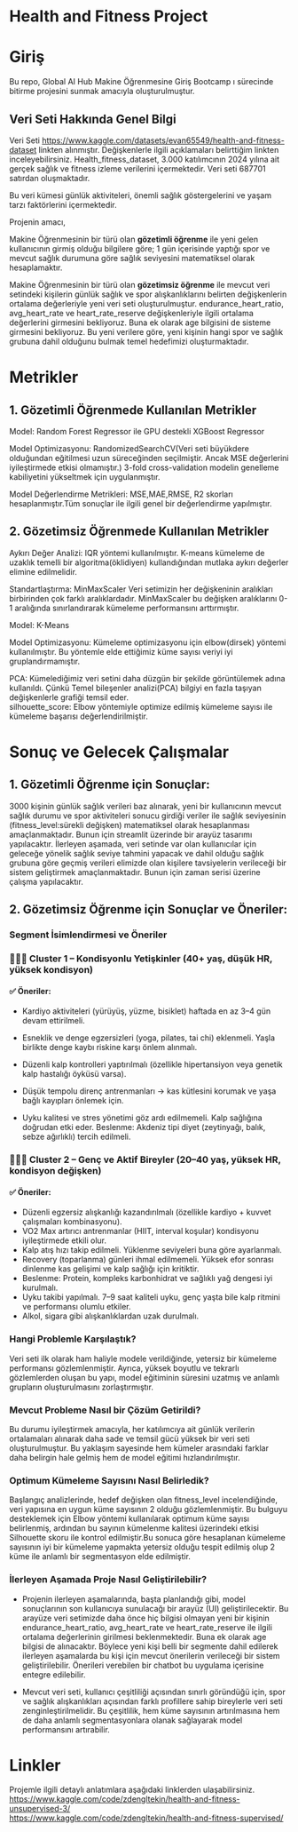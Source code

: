 # Health and Fitness Project
# Giriş

Bu repo, Global AI Hub  Makine Öğrenmesine Giriş Bootcamp ı  sürecinde bitirme projesini sunmak amacıyla  oluşturulmuştur.

## Veri Seti Hakkında Genel Bilgi

Veri Seti https://www.kaggle.com/datasets/evan65549/health-and-fitness-dataset linkten alınmıştır. Değişkenlerle ilgili açıklamaları belirttiğim linkten inceleyebilirsiniz. Health_fitness_dataset, 3.000 katılımcının 2024 yılına ait gerçek sağlık ve fitness izleme verilerini içermektedir. Veri seti 687701 satırdan oluşmaktadır.  

Bu veri kümesi günlük aktiviteleri, önemli sağlık göstergelerini ve yaşam tarzı faktörlerini içermektedir.  

Projenin amacı, 

Makine Öğrenmesinin bir türü olan **gözetimli öğrenme** ile  yeni gelen kullanıcının girmiş olduğu bilgilere göre; 1 gün içerisinde yaptığı spor ve mevcut sağlık durumuna göre sağlık seviyesini matematiksel olarak  hesaplamaktır. 

Makine Öğrenmesinin bir türü olan **gözetimsiz öğrenme**  ile mevcut veri setindeki kişilerin günlük sağlık ve spor alışkanlıklarını belirten değişkenlerin ortalama değerleriyle yeni veri seti oluşturulmuştur. endurance_heart_ratio, avg_heart_rate ve heart_rate_reserve değişkenleriyle ilgili ortalama değerlerini girmesini bekliyoruz. Buna ek olarak age bilgisini de sisteme girmesini bekliyoruz. Bu yeni verilere göre, yeni kişinin hangi spor ve sağlık grubuna dahil olduğunu bulmak temel hedefimizi oluşturmaktadır.


# Metrikler

## 1. Gözetimli Öğrenmede Kullanılan Metrikler  

   Model: Random Forest Regressor ile GPU destekli XGBoost Regressor  
   
   Model Optimizasyonu: RandomizedSearchCV(Veri seti büyükdere olduğundan eğitilmesi uzun süreceğinden seçilmiştir. Ancak MSE değerlerini iyileştirmede etkisi olmamıştır.) 3-fold cross-validation modelin genelleme kabiliyetini yükseltmek için uygulanmıştır.  
   
   Model Değerlendirme Metrikleri: MSE,MAE,RMSE, R2 skorları hesaplanmıştır.Tüm sonuçlar ile ilgili genel bir değerlendirme yapılmıştır.  
   
## 2. Gözetimsiz Öğrenmede Kullanılan Metrikler  

   Aykırı Değer Analizi: IQR yöntemi kullanılmıştır. K-means kümeleme de uzaklık temelli bir algoritma(öklidiyen) kullandığından mutlaka aykırı değerler elimine edilmelidir. 
   
   Standartlaştırma: MinMaxScaler Veri setimizin her değişkeninin aralıkları birbirinden çok farklı aralıklardadır.  MinMaxScaler bu değişken aralıklarını 0-1 aralığında  sınırlandırarak kümeleme performansını arttırmıştır. 
   
   Model: K-Means
   
   Model Optimizasyonu: Kümeleme optimizasyonu için elbow(dirsek) yöntemi kullanılmıştır. Bu yöntemle elde ettiğimiz küme sayısı veriyi iyi gruplandırmamıştır.
   
   PCA: Kümelediğimiz veri setini daha düzgün bir şekilde görüntülemek adına kullanıldı. Çünkü Temel bileşenler analizi(PCA) bilgiyi en fazla taşıyan değişkenlerle grafiği temsil eder.    
   silhouette_score: Elbow yöntemiyle  optimize edilmiş kümeleme sayısı ile kümeleme başarısı değerlendirilmiştir.  

# Sonuç ve Gelecek Çalışmalar  

## 1. Gözetimli Öğrenme için Sonuçlar:  
3000 kişinin günlük sağlık verileri baz alınarak, yeni bir kullanıcının mevcut sağlık durumu ve spor aktiviteleri sonucu girdiği veriler ile  sağlık seviyesinin (fitness_level:sürekli değişken) matematiksel olarak hesaplanması amaçlanmaktadır. Bunun için streamlit üzerinde bir arayüz tasarımı yapılacaktır.
İlerleyen aşamada, veri setinde var olan kullanıcılar için geleceğe yönelik sağlık seviye tahmini yapacak ve dahil olduğu sağlık grubuna göre geçmiş verileri elimizde olan kişilere tavsiyelerin verileceği bir sistem geliştirmek amaçlanmaktadır. Bunun için zaman serisi üzerine çalışma yapılacaktır.

## 2. Gözetimsiz Öğrenme için Sonuçlar ve Öneriler:  

### Segment İsimlendirmesi ve Öneriler

### 🧘‍♂️💓 Cluster 1 – Kondisyonlu Yetişkinler (40+ yaş, düşük HR, yüksek kondisyon)

#### ✅ Öneriler:

* Kardiyo aktiviteleri (yürüyüş, yüzme, bisiklet) haftada en az 3–4 gün devam ettirilmeli.
  
* Esneklik ve denge egzersizleri (yoga, pilates, tai chi) eklenmeli. Yaşla birlikte denge kaybı riskine karşı önlem alınmalı.

* Düzenli kalp kontrolleri yaptırılmalı (özellikle hipertansiyon veya genetik kalp hastalığı öyküsü varsa).

* Düşük tempolu direnç antrenmanları → kas kütlesini korumak ve yaşa bağlı kayıpları önlemek için.
* Uyku kalitesi ve stres yönetimi göz ardı edilmemeli. Kalp sağlığına doğrudan etki eder.
Beslenme: Akdeniz tipi diyet (zeytinyağı, balık, sebze ağırlıklı) tercih edilmeli.


### 🏃‍♀️🔥 Cluster 2 – Genç ve Aktif Bireyler (20–40 yaş, yüksek HR, kondisyon değişken)

#### ✅ Öneriler:

* Düzenli egzersiz alışkanlığı kazandırılmalı (özellikle kardiyo + kuvvet çalışmaları kombinasyonu).
* VO2 Max artırıcı antrenmanlar (HIIT, interval koşular) kondisyonu iyileştirmede etkili olur.
* Kalp atış hızı takip edilmeli. Yüklenme seviyeleri buna göre ayarlanmalı.
* Recovery (toparlanma) günleri ihmal edilmemeli. Yüksek efor sonrası dinlenme kas gelişimi ve kalp sağlığı için kritiktir.
* Beslenme: Protein, kompleks karbonhidrat ve sağlıklı yağ dengesi iyi kurulmalı.
* Uyku takibi yapılmalı. 7–9 saat kaliteli uyku, genç yaşta bile kalp ritmini ve performansı olumlu etkiler.
* Alkol, sigara gibi alışkanlıklardan uzak durulmalı.

### Hangi Problemle Karşılaştık?

Veri seti ilk olarak ham haliyle modele verildiğinde, yetersiz bir kümeleme performansı gözlemlenmiştir. Ayrıca, yüksek boyutlu ve tekrarlı gözlemlerden oluşan bu yapı, model eğitiminin süresini uzatmış ve anlamlı grupların oluşturulmasını zorlaştırmıştır.

### Mevcut Probleme Nasıl bir Çözüm Getirildi?

Bu durumu iyileştirmek amacıyla, her katılımcıya ait günlük verilerin ortalamaları alınarak daha sade ve temsil gücü yüksek bir veri seti oluşturulmuştur. Bu yaklaşım sayesinde hem kümeler arasındaki farklar daha belirgin hale gelmiş hem de model eğitimi hızlandırılmıştır.

### Optimum Kümeleme Sayısını Nasıl Belirledik? 

Başlangıç analizlerinde, hedef değişken olan fitness_level incelendiğinde, veri yapısına en uygun küme sayısının 2 olduğu gözlemlenmiştir. Bu bulguyu desteklemek için Elbow yöntemi kullanılarak optimum küme sayısı belirlenmiş, ardından bu sayının kümelenme kalitesi üzerindeki etkisi Silhouette skoru ile kontrol edilmiştir.Bu sonuca göre hesaplanan kümeleme sayısının iyi bir kümeleme yapmakta yetersiz olduğu tespit edilmiş olup  2 küme ile anlamlı bir segmentasyon elde edilmiştir.

### İlerleyen Aşamada Proje Nasıl Geliştirilebilir?

* Projenin ilerleyen aşamalarında, başta planlandığı gibi, model sonuçlarının son kullanıcıya sunulacağı bir arayüz (UI) geliştirilecektir. Bu arayüze veri setimizde daha önce hiç bilgisi olmayan yeni bir  kişinin endurance_heart_ratio, avg_heart_rate ve heart_rate_reserve ile ilgili ortalama değerlerinin girilmesi beklenmektedir. Buna ek olarak age bilgisi de alınacaktır. Böylece yeni kişi belli bir segmente dahil edilerek ilerleyen aşamalarda bu kişi için mevcut önerilerin verileceği bir sistem geliştirilebilir. Önerileri verebilen bir chatbot bu uygulama içerisine entegre edilebilir. 

* Mevcut veri seti, kullanıcı çeşitliliği açısından sınırlı göründüğü için, spor ve sağlık alışkanlıkları açısından farklı profillere sahip bireylerle veri seti zenginleştirilmelidir. Bu çeşitlilik, hem küme sayısının artırılmasına hem de daha anlamlı segmentasyonlara olanak sağlayarak model performansını artırabilir.


# Linkler  

Projemle ilgili detaylı anlatımlara aşağıdaki linklerden ulaşabilirsiniz.  
https://www.kaggle.com/code/zdengltekin/health-and-fitness-unsupervised-3/  
https://www.kaggle.com/code/zdengltekin/health-and-fitness-supervised/  

